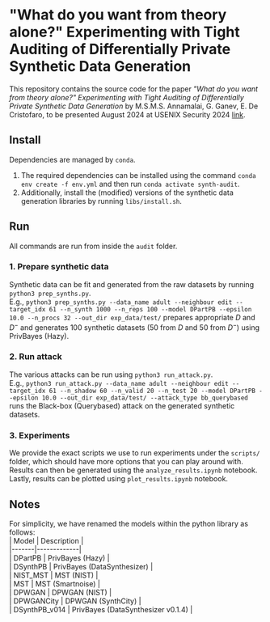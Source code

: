 # "What do you want from theory alone?" Experimenting with Tight Auditing of Differentially Private Synthetic Data Generation
This repository contains the source code for the paper _"What do you want from theory alone?" Experimenting with Tight Auditing of Differentially Private Synthetic Data Generation_ by M.S.M.S. Annamalai, G. Ganev, E. De Cristofaro, to be presented August 2024 at USENIX Security 2024 [link]().

## Install
Dependencies are managed by `conda`.  
1. The required dependencies can be installed using the command `conda env create -f env.yml` and then run `conda activate synth-audit`.  
2. Additionally, install the (modified) versions of the synthetic data generation libraries by running `libs/install.sh`.

## Run
All commands are run from inside the `audit` folder.
### 1. Prepare synthetic data
Synthetic data can be fit and generated from the raw datasets by running `python3 prep_synths.py`.  
E.g., `python3 prep_synths.py --data_name adult --neighbour edit --target_idx 61 --n_synth 1000 --n_reps 100 --model DPartPB --epsilon 10.0 --n_procs 32 --out_dir exp_data/test/` prepares appropriate $D$ and $D^-$ and generates 100 synthetic datasets (50 from $D$ and 50 from $D^-$) using PrivBayes (Hazy).

### 2. Run attack
The various attacks can be run using `python3 run_attack.py`.  
E.g., `python3 run_attack.py --data_name adult --neighbour edit --target_idx 61 --n_shadow 60 --n_valid 20 --n_test 20 --model DPartPB --epsilon 10.0 --out_dir exp_data/test/ --attack_type bb_querybased` runs the Black-box (Querybased) attack on the generated synthetic datasets.

### 3. Experiments
We provide the exact scripts we use to run experiments under the `scripts/` folder, which should have more options that you can play around with.  
Results can then be generated using the `analyze_results.ipynb` notebook.  
Lastly, results can be plotted using `plot_results.ipynb` notebook.

## Notes
For simplicity, we have renamed the models within the python library as follows:  
| Model | Description |  
|-------|-------------|  
| DPartPB | PrivBayes (Hazy) |  
| DSynthPB | PrivBayes (DataSynthesizer) |  
| NIST_MST | MST (NIST) |  
| MST | MST (Smartnoise) |  
| DPWGAN | DPWGAN (NIST) |  
| DPWGANCity | DPWGAN (SynthCity) |  
| DSynthPB_v014 | PrivBayes (DataSynthesizer v0.1.4) |  
